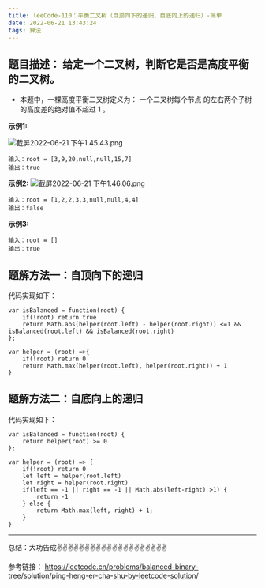 ```yaml
---
title: leeCode-110：平衡二叉树（自顶向下的递归、自底向上的递归）-简单
date: 2022-06-21 13:43:24
tags: 算法
---
```


<meta name="referrer" content="no-referrer"/>


## 题目描述： 给定一个二叉树，判断它是否是高度平衡的二叉树。

* 本题中，一棵高度平衡二叉树定义为： 一个二叉树每个节点 的左右两个子树的高度差的绝对值不超过 1 。


**示例1:**

![截屏2022-06-21 下午1.45.43.png](https://upload-images.jianshu.io/upload_images/11846892-c613c69b2d12b1b6.png?imageMogr2/auto-orient/strip%7CimageView2/2/w/1240)

```
输入：root = [3,9,20,null,null,15,7]
输出：true
```
**示例2:**
![截屏2022-06-21 下午1.46.06.png](https://upload-images.jianshu.io/upload_images/11846892-72e76d094d937b31.png?imageMogr2/auto-orient/strip%7CimageView2/2/w/1240)

```
输入：root = [1,2,2,3,3,null,null,4,4]
输出：false

```
**示例3:**
```
输入：root = []
输出：true

```

## 题解方法一：自顶向下的递归

代码实现如下： 
```
var isBalanced = function(root) {
    if(!root) return true
    return Math.abs(helper(root.left) - helper(root.right)) <=1 && isBalanced(root.left) && isBalanced(root.right) 
};

var helper = (root) =>{
    if(!root) return 0
    return Math.max(helper(root.left), helper(root.right)) + 1
}
```

## 题解方法二：自底向上的递归

代码实现如下： 
```
var isBalanced = function(root) {
    return helper(root) >= 0
};

var helper = (root) => {
    if(!root) return 0
    let left = helper(root.left)
    let right = helper(root.right)
    if(left == -1 || right == -1 || Math.abs(left-right) >1) {
        return -1
    } else {
        return Math.max(left, right) + 1;
    }
}

```

---
总结：大功告成✌️✌️✌️✌️✌️✌️✌️✌️✌️✌️✌️✌️✌️✌️✌️✌️✌️✌️✌️✌️

参考链接：
https://leetcode.cn/problems/balanced-binary-tree/solution/ping-heng-er-cha-shu-by-leetcode-solution/











